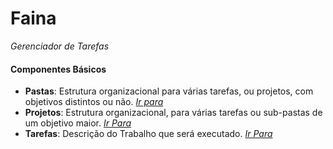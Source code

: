# Faina
*Gerenciador de Tarefas*

#### Componentes Básicos

- **Pastas**: Estrutura organizacional para várias tarefas, ou projetos, com objetivos distintos ou não. [*Ir para*](./pasta/Pasta.md)
- **Projetos**: Estrutura organizacional, para várias tarefas ou sub-pastas de um objetivo maior. [*Ir Para*](./projeto/Projeto.md)
- **Tarefas**: Descrição do Trabalho que será executado. [*Ir Para*](./tarefa/Tarefa.md)